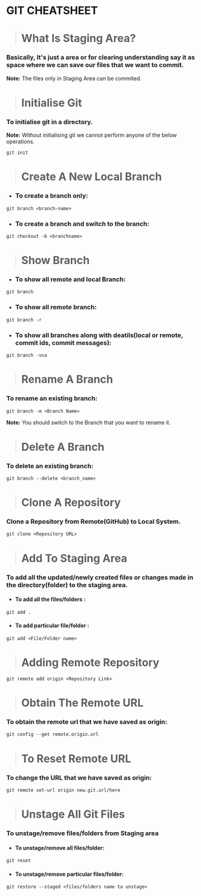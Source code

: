 # **GIT CHEATSHEET**

> # What Is Staging Area?
### Basically, It's just a area or for clearing understanding say it as space where we can save our files that we want to commit.
**Note:** The files only in Staging Area can be commited.

> # Initialise Git 
### To initialise git in a directory.
**Note:** Without initialising git we cannot perform anyone of the below operations.
```
git init
```

> # Create A New Local Branch
- ### To create a branch only:
```
git branch <branch-name>
```

- ### To create a branch and switch to the branch:
```
git checkout -b <branchname>
```

> # Show Branch
- ### To show all remote and local Branch:
```
git branch
```
- ### To show all remote branch:
```
git branch -r
```

- ### To show all branches along with deatils(local or remote, commit ids, commit messages):
```
git branch -vva
```

> # Rename A Branch
### To rename an existing branch:
```
git branch -m <Branch Name>
```
**Note:** You should switch to the Branch that you want to rename it.

> # Delete A Branch
### To delete an existing branch:
```
git branch --delete <branch_name>
```

> #  Clone A Repository
### Clone a Repository from Remote(GitHub) to Local System.
```
git clone <Repository URL>
```
> # Add To Staging Area
### To add all the updated/newly created files or changes made in the directory(folder) to the staging area.
- #### To add all the files/folders : 
```
git add .                
```
- #### To add particular file/folder :
```
git add <File/Folder name>     
```
> # Adding Remote Repository
```
git remote add origin <Repository Link>
```
> # Obtain The Remote URL 
### To obtain the remote url that we have saved as origin:
```
git config --get remote.origin.url
```
> # To Reset Remote URL
### To change the URL that we have saved as origin:
```
git remote set-url origin new.git.url/here
```
> # Unstage All Git Files
### To unstage/remove files/folders from Staging area
- #### To unstage/remove all files/folder:
```
git reset
```
- #### To unstage/remove particular files/folder:
```
git restore --staged <files/folders name to unstage>
```